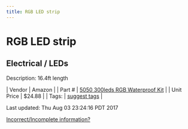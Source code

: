```yaml
---
title: RGB LED strip
---
```


# RGB LED strip
## Electrical / LEDs
Description: 	16.4ft length 

| Vendor | Amazon | 
| Part # | [5050 300leds RGB Waterproof Kit](http://www.amazon.com/SUPERNIGHT%C2%AE-Waterproof-Flexible-strip-Changing/dp/B00ASHQQKI/ref=pd_sim_267_6?ie=UTF8&dpID=51I81qkiPIL&dpSrc=sims&preST=_AC_UL160_SR160%2C160_&refRID=1ECDJT9BT157EBWQWHD7) | 
| Unit Price | $24.88 | 
| Tags: | [suggest tags](https://docs.google.com/forms/d/e/1FAIpQLSeWyY8v3RgOty-MyWmh9U0iivNYN_molChYyS-0U-o-kOAv_g/viewform) | 

Last updated: Thu Aug 03 23:24:16 PDT 2017

 [Incorrect/Incomplete information?](https://docs.google.com/forms/d/e/1FAIpQLSeWyY8v3RgOty-MyWmh9U0iivNYN_molChYyS-0U-o-kOAv_g/viewform)